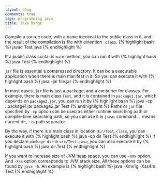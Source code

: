 ```yaml
---
layout: blog
comments: true
tags: programming java
title: Java Usage
---
```


Compile a source code, with a name identical to the public class in it, and the result of the compilation is file with extention `.class`.
{% highlight bash %}
javac Test.java
{% endhighlight %}

If a public class contains `main` method, you can run it with
{% highlight bash %}
java Test
{% endhighlight %}

`jar` file is essential a compressed directory. It can be a executable application when there is main manifest in it. So you can execute it with
{% highlight bash %}
java -jar file.jar
{% endhighlight %}

In most cases, `jar` file is just a package, and a container for classes. For example, there is main class `Test`, and it is contained in `package1.jar`, which depends on `package2.jar`, you can run it by
{% highlight bash %}
java -cp .:package1.jar:package2.jar Test
{% endhighlight %}
Paths or `jar` file specified by `-cp` option can be used as either runtime searching path or compile-time searching path, so you can use it in `javac` command. `.` means current dir, `:` is path separator.

By the way, if there is a main class in location `dir/Test.class`, you can execute it with 
{% highlight bash %}
java -cp dir Test
{% endhighlight %}
If you declare `package dir` in `src/Test.java`, you can also execute it by
{% highlight bash %}
java dir.Test
{% endhighlight %}

If you want to increase size of JVM heap space, you can use `-Xmx` option. And `-Xss` option corresponds to JVM stack size. All these options can be found by `java -h`. An example is 
{% highlight bash %}
java -Xmx1g -Xss4m Test
{% endhighlight %}

